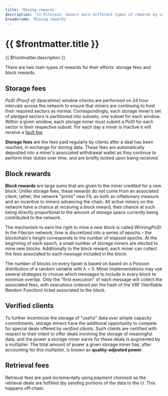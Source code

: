 ```yaml
---
title: 'Mining rewards'
description: 'In Filecoin, miners earn different types of rewards by contributing to the network.'
breadcrumb: 'Mining rewards'
---
```


# {{ $frontmatter.title }}

{{ $frontmatter.description }}

There are two main types of rewards for their efforts: storage fees and block rewards.

## Storage fees

_PoSt (Proof-of-Spacetime)_ window checks are performed on 24 hour intervals across the network to ensure that miners are continuing to host their required sectors as normal. Correspondingly, each storage miner’s set of pledged sectors is partitioned into subsets, one subset for each window. Within a given window, each storage miner must submit a PoSt for each sector in their respective subset. For each day a miner is inactive it will receive a [fault fee](slashing.md).

**Storage fees** are the fees paid regularly by clients after a deal has been reached, in exchange for storing data. These fees are automatically deposited into a miner's associated withdrawal wallet as they continue to perform their duties over time, and are briefly locked upon being received.

## Block rewards

**Block rewards** are large sums that are given to the miner credited for a new block. Unlike storage fees, these rewards do not come from an associated client; rather, the network "prints" new FIL as both an inflationary measure and an incentive to miners advancing the chain. All active miners on the network have a chance at receiving a block reward, their chance at such being directly proportional to the amount of storage space currently being contributed to the network.

The mechanism to earn the right to mine a new block is called _WinningPoSt_. In the Filecoin network, time is discretized into a series of epochs – the blockchain's height corresponds to the number of elapsed epochs. At the beginning of each epoch, a small number of storage miners are elected to mine new blocks. Additionally to the block reward, each miner can collect the fees associated to each message included in the block.

The number of blocks on every tipset is based on based on a Poisson distribution of a random variable with λ = 5. Miner implementations may use several strategies to choose which messages to include in every block to minimize overlap. Only the "first execution" of each message will collect the associated fees, with executions ordered per the hash of the VRF (Verifiable Random Function) ticket associated to the block.

## Verified clients

To further incentivize the storage of "useful" data over simple capacity commitments, storage miners have the additional opportunity to compete for special deals offered by _verified clients_. Such clients are certified with respect to their intent to offer deals involving the storage of meaningful data, and the power a storage miner earns for these deals is augmented by a multiplier. The total amount of power a given storage miner has, after accounting for this multiplier, is known as **quality-adjusted power**.

## Retrieval fees

Retrieval fees are paid incrementally using _payment channels_ as the retrieval deals are fulfilled (by sending portions of the data to the cl. This happens off-chain.